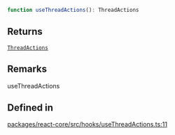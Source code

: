 ```ts
function useThreadActions(): ThreadActions
```

## Returns

[`ThreadActions`](../type-aliases/ThreadActions.md)

## Remarks

useThreadActions

## Defined in

[packages/react-core/src/hooks/useThreadActions.ts:11](https://github.com/thesysdev/crayonai/blob/7dc7bf9ad93dbd5ed62d55332e6a7a3cdb656cdf/frontend-sdk/packages/react-core/src/hooks/useThreadActions.ts#L11)
